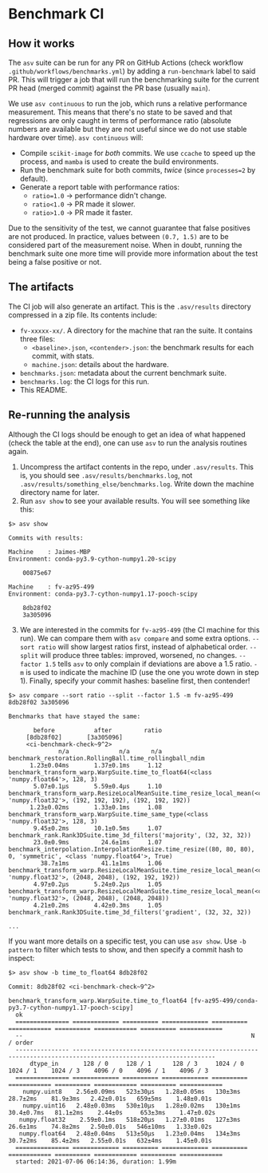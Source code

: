 # Benchmark CI

## How it works

The `asv` suite can be run for any PR on GitHub Actions (check workflow `.github/workflows/benchmarks.yml`) by adding a `run-benchmark` label to said PR. This will trigger a job that will run the benchmarking suite for the current PR head (merged commit) against the PR base (usually `main`).

We use `asv continuous` to run the job, which runs a relative performance measurement. This means that there's no state to be saved and that regressions are only caught in terms of performance ratio (absolute numbers are available but they are not useful since we do not use stable hardware over time). `asv continuous` will:

* Compile `scikit-image` for _both_ commits. We use `ccache` to speed up the process, and `mamba` is used to create the build environments.
* Run the benchmark suite for both commits, _twice_  (since `processes=2` by default).
* Generate a report table with performance ratios:
    * `ratio=1.0` -> performance didn't change.
    * `ratio<1.0` -> PR made it slower.
    * `ratio>1.0` -> PR made it faster.

Due to the sensitivity of the test, we cannot guarantee that false positives are not produced. In practice, values between `(0.7, 1.5)` are to be considered part of the measurement noise. When in doubt, running the benchmark suite one more time will provide more information about the test being a false positive or not.

## The artifacts

The CI job will also generate an artifact. This is the `.asv/results` directory compressed in a zip file. Its contents include:

* `fv-xxxxx-xx/`. A directory for the machine that ran the suite. It contains three files:
    * `<baseline>.json`, `<contender>.json`: the benchmark results for each commit, with stats.
    * `machine.json`: details about the hardware.
* `benchmarks.json`: metadata about the current benchmark suite.
* `benchmarks.log`: the CI logs for this run.
* This README.

## Re-running the analysis

Although the CI logs should be enough to get an idea of what happened (check the table at the end), one can use `asv` to run the analysis routines again.

1. Uncompress the artifact contents in the repo, under `.asv/results`. This is, you should see `.asv/results/benchmarks.log`, not `.asv/results/something_else/benchmarks.log`. Write down the machine directory name for later.
2. Run `asv show` to see your available results. You will see something like this:

```
$> asv show

Commits with results:

Machine    : Jaimes-MBP
Environment: conda-py3.9-cython-numpy1.20-scipy

    00875e67

Machine    : fv-az95-499
Environment: conda-py3.7-cython-numpy1.17-pooch-scipy

    8db28f02
    3a305096
```

3. We are interested in the commits for `fv-az95-499` (the CI machine for this run). We can compare them with `asv compare` and some extra options. `--sort ratio` will show largest ratios first, instead of alphabetical order. `--split` will produce three tables: improved, worsened, no changes. `--factor 1.5` tells `asv` to only complain if deviations are above a 1.5 ratio. `-m` is used to indicate the machine ID (use the one you wrote down in step 1). Finally, specify your commit hashes: baseline first, then contender!

```
$> asv compare --sort ratio --split --factor 1.5 -m fv-az95-499 8db28f02 3a305096

Benchmarks that have stayed the same:

       before           after         ratio
     [8db28f02]       [3a305096]
     <ci-benchmark-check~9^2>
              n/a              n/a      n/a  benchmark_restoration.RollingBall.time_rollingball_ndim
      1.23±0.04ms       1.37±0.1ms     1.12  benchmark_transform_warp.WarpSuite.time_to_float64(<class 'numpy.float64'>, 128, 3)
       5.07±0.1μs       5.59±0.4μs     1.10  benchmark_transform_warp.ResizeLocalMeanSuite.time_resize_local_mean(<class 'numpy.float32'>, (192, 192, 192), (192, 192, 192))
      1.23±0.02ms       1.33±0.1ms     1.08  benchmark_transform_warp.WarpSuite.time_same_type(<class 'numpy.float32'>, 128, 3)
       9.45±0.2ms       10.1±0.5ms     1.07  benchmark_rank.Rank3DSuite.time_3d_filters('majority', (32, 32, 32))
       23.0±0.9ms         24.6±1ms     1.07  benchmark_interpolation.InterpolationResize.time_resize((80, 80, 80), 0, 'symmetric', <class 'numpy.float64'>, True)
         38.7±1ms         41.1±1ms     1.06  benchmark_transform_warp.ResizeLocalMeanSuite.time_resize_local_mean(<class 'numpy.float32'>, (2048, 2048), (192, 192, 192))
       4.97±0.2μs       5.24±0.2μs     1.05  benchmark_transform_warp.ResizeLocalMeanSuite.time_resize_local_mean(<class 'numpy.float32'>, (2048, 2048), (2048, 2048))
       4.21±0.2ms       4.42±0.3ms     1.05  benchmark_rank.Rank3DSuite.time_3d_filters('gradient', (32, 32, 32))

...
```

If you want more details on a specific test, you can use `asv show`. Use `-b pattern` to filter which tests to show, and then specify a commit hash to inspect:

```
$> asv show -b time_to_float64 8db28f02

Commit: 8db28f02 <ci-benchmark-check~9^2>

benchmark_transform_warp.WarpSuite.time_to_float64 [fv-az95-499/conda-py3.7-cython-numpy1.17-pooch-scipy]
  ok
  =============== ============= ========== ============= ========== ============ ========== ============ ========== ============
  --                                                                N / order
  --------------- --------------------------------------------------------------------------------------------------------------
      dtype_in       128 / 0     128 / 1      128 / 3     1024 / 0    1024 / 1    1024 / 3    4096 / 0    4096 / 1    4096 / 3
  =============== ============= ========== ============= ========== ============ ========== ============ ========== ============
    numpy.uint8    2.56±0.09ms   523±30μs   1.28±0.05ms   130±3ms     28.7±2ms    81.9±3ms   2.42±0.01s   659±5ms    1.48±0.01s
    numpy.uint16   2.48±0.03ms   530±10μs   1.28±0.02ms   130±1ms    30.4±0.7ms   81.1±2ms    2.44±0s     653±3ms    1.47±0.02s
   numpy.float32    2.59±0.1ms   518±20μs   1.27±0.01ms   127±3ms     26.6±1ms    74.8±2ms   2.50±0.01s   546±10ms   1.33±0.02s
   numpy.float64   2.48±0.04ms   513±50μs   1.23±0.04ms   134±3ms     30.7±2ms    85.4±2ms   2.55±0.01s   632±4ms    1.45±0.01s
  =============== ============= ========== ============= ========== ============ ========== ============ ========== ============
  started: 2021-07-06 06:14:36, duration: 1.99m
```